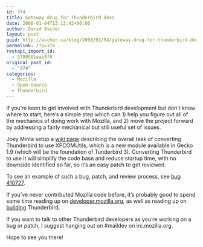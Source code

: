 ```yaml
---
id: 374
title: Gateway drug for Thunderbird devs
date: 2008-01-04T13:13:42+00:00
author: David Ascher
layout: post
guid: http://ascher.ca/blog/2008/01/04/gateway-drug-for-thunderbird-devs/
permalink: /?p=374
restapi_import_id:
  - 5780561eab8f6
original_post_id:
  - "374"
categories:
  - Mozilla
  - Open Source
  - Thunderbird
---
```

If you&#8217;re keen to get involved with Thunderbird development but don&#8217;t know where to start, here&#8217;s a simple step which can 1) help you figure out all of the mechanics of doing work with Mozilla, and 2) move the project forward by addressing a fairly mechanical but still useful set of issues.

Joey Minta setup a [wiki page](http://wiki.mozilla.org/User:Jminta/Mail_XPCOMUtils) describing the overall task of converting Thunderbird to use XPCOMUtils, which is a new module available in Gecko 1.9 (which will be the foundation of Tunderbird 3). Converting Thunderbird to use it will simplify the code base and reduce startup time, with no downside identified so far, so it&#8217;s an easy patch to get reviewed.

To see an example of such a bug, patch, and review process, see [bug 410727](https://bugzilla.mozilla.org/show_bug.cgi?id=410727).

If you&#8217;ve never contributed Mozilla code before, it&#8217;s probably good to spend some time reading up on [developer.mozilla.org](http://developer.mozilla.org/en/docs/Developing_Mozilla), as well as reading up on [building](http://developer.mozilla.org/en/docs/Build_Documentation) Thunderbird.

If you want to talk to other Thunderbird developers as you&#8217;re working on a bug or patch, I suggest hanging out on #maildev on irc.mozilla.org.

Hope to see you there!